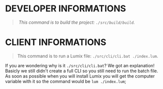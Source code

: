 # DEVELOPER INFORMATIONS
> _This command is to build the project: `./src/build/build`._

# CLIENT INFORMATIONS
> This command is to run a Lumix file: `./src/cli/cli.bat ./index.lum`.

If you are wondering why is it `./src/cli/cli.bat`? We got an explanation!
Basicly we still didn't create a full CLI so you still need to run the batch file. As soon as possible when you will install Lumix you will get the computer variable with it so the command would be `lum ./index.lum`;
